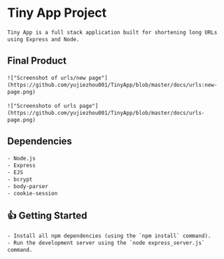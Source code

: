 # Tiny App Project

    Tiny App is a full stack application built for shortening long URLs using Express and Node.

## Final Product

    !["Screenshot of urls/new page"](https://github.com/yujiezhou001/TinyApp/blob/master/docs/urls:new-page.png)

    !["Screenshoto of urls page"](https://github.com/yujiezhou001/TinyApp/blob/master/docs/urls-page.png)

## Dependencies

    - Node.js
    - Express
    - EJS
    - bcrypt
    - body-parser
    - cookie-session

##  :+1: Getting Started

    - Install all npm dependencies (using the `npm install` command).
    - Run the development server using the `node express_server.js` command.
